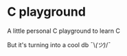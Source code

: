 # C playground

A little personal C playground to learn C

But it's turning into a cool db ¯\\_(ツ)_/¯
